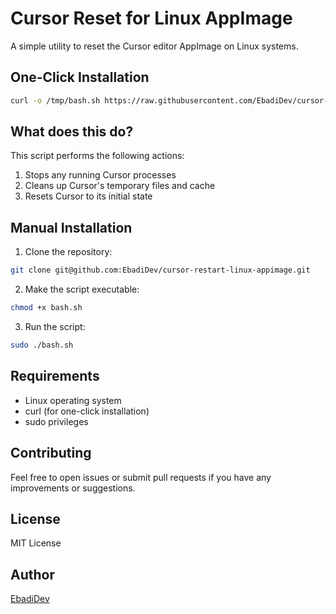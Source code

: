 # Cursor Reset for Linux AppImage

A simple utility to reset the Cursor editor AppImage on Linux systems.

## One-Click Installation

```bash
curl -o /tmp/bash.sh https://raw.githubusercontent.com/EbadiDev/cursor-restart-linux-appimage/main/linux/bash.sh && chmod +x /tmp/bash.sh && sudo /tmp/bash.sh
```

## What does this do?

This script performs the following actions:
1. Stops any running Cursor processes
2. Cleans up Cursor's temporary files and cache
3. Resets Cursor to its initial state

## Manual Installation

1. Clone the repository:
```bash
git clone git@github.com:EbadiDev/cursor-restart-linux-appimage.git
```

2. Make the script executable:
```bash
chmod +x bash.sh
```

3. Run the script:
```bash
sudo ./bash.sh
```

## Requirements

- Linux operating system
- curl (for one-click installation)
- sudo privileges

## Contributing

Feel free to open issues or submit pull requests if you have any improvements or suggestions.

## License

MIT License

## Author

[EbadiDev](https://github.com/EbadiDev)
